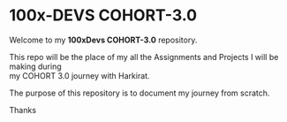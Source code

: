 <h1>100x-DEVS COHORT-3.0</h1>

Welcome to my <b>100xDevs COHORT-3.0</b> repository.<br>

This repo will be the place of my all the Assignments and Projects I will be making during <br>
my COHORT 3.0 journey with Harkirat.<br>

The purpose of this repository is to document my journey from scratch.

Thanks 






